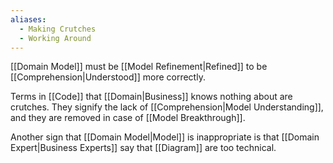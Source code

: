 ```yaml
---
aliases:
  - Making Crutches
  - Working Around
---
```

[[Domain Model]] must be [[Model Refinement|Refined]] to be [[Comprehension|Understood]] more correctly.

Terms in [[Code]] that [[Domain|Business]] knows nothing about are crutches. They signify the lack of [[Comprehension|Model Understanding]], and they are removed in case of [[Model Breakthrough]].

Another sign that [[Domain Model|Model]] is inappropriate is that [[Domain Expert|Business Experts]] say that [[Diagram]] are too technical.
